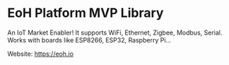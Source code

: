 # EoH Platform MVP Library

An IoT Market Enabler! It supports WiFi, Ethernet, Zigbee, Modbus, Serial. Works with boards like ESP8266, ESP32, Raspberry Pi...

Website: https://eoh.io
